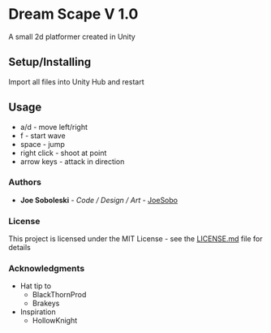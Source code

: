 # Dream Scape V 1.0

A small 2d platformer created in Unity

## Setup/Installing

Import all files into Unity Hub and restart

## Usage

* a/d         - move left/right
* f           - start wave
* space       - jump
* right click - shoot at point
* arrow keys  - attack in direction

### Authors

* **Joe Soboleski** - *Code / Design / Art* - [JoeSobo](https://github.com/joesobo)

### License

This project is licensed under the MIT License - see the [LICENSE.md](LICENSE.md) file for details

### Acknowledgments

* Hat tip to
	* BlackThornProd
	* Brakeys
* Inspiration
	* HollowKnight


